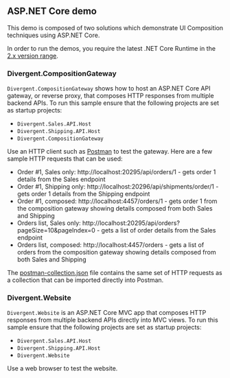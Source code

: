 ## ASP.NET Core demo

This demo is composed of two solutions which demonstrate UI Composition techniques using ASP.NET Core.

In order to run the demos, you require the latest .NET Core Runtime in the [2.x version range](https://www.microsoft.com/net/download/all).

### Divergent.CompositionGateway

`Divergent.CompositionGateway` shows how to host an ASP.NET Core API gateway, or reverse proxy, that composes HTTP responses from multiple backend APIs. To run this sample ensure that the following projects are set as startup projects:

* `Divergent.Sales.API.Host`
* `Divergent.Shipping.API.Host`
* `Divergent.CompositionGateway`

Use an HTTP client such as [Postman](https://chrome.google.com/webstore/detail/postman/fhbjgbiflinjbdggehcddcbncdddomop?hl=en) to test the gateway. Here are a few sample HTTP requests that can be used:

* Order #1, Sales only: http://localhost:20295/api/orders/1 - gets order 1 details from the Sales endpoint
* Order #1, Shipping only: http://localhost:20296/api/shipments/order/1 - gets order 1 details from the Shipping endpoint
* Order #1, composed: http://localhost:4457/orders/1 - gets order 1 from the composition gateway showing details composed from both Sales and Shipping
* Orders list, Sales only: http://localhost:20295/api/orders?pageSize=10&pageIndex=0 - gets a list of order details from the Sales endpoint
* Orders list, composed: http://localhost:4457/orders - gets a list of orders from the composition gateway showing details composed from both Sales and Shipping

The [postman-collection.json](postman-collection.json) file contains the same set of HTTP requests as a collection that can be imported directly into Postman.

### Divergent.Website

`Divergent.Website` is an ASP.NET Core MVC app that composes HTTP responses from multiple backend APIs directly into MVC views.  To run this sample ensure that the following projects are set as startup projects:

* `Divergent.Sales.API.Host`
* `Divergent.Shipping.API.Host`
* `Divergent.Website`

Use a web browser to test the website.
